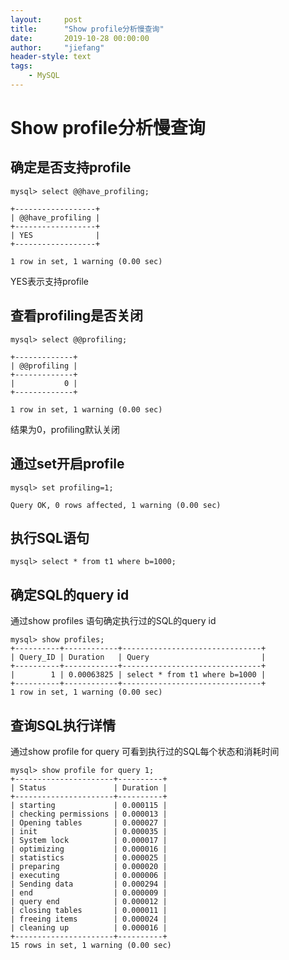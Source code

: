 ```yaml
---
layout:     post
title:      "Show profile分析慢查询"
date:       2019-10-28 00:00:00
author:     "jiefang"
header-style: text
tags:
    - MySQL
---
```

# Show profile分析慢查询
## 确定是否支持profile

```
mysql> select @@have_profiling;

+------------------+
| @@have_profiling |
+------------------+
| YES              |
+------------------+

1 row in set, 1 warning (0.00 sec)
```

YES表示支持profile
## 查看profiling是否关闭

```
mysql> select @@profiling;

+-------------+
| @@profiling |
+-------------+
|           0 |
+-------------+

1 row in set, 1 warning (0.00 sec)
```

结果为0，profiling默认关闭
## 通过set开启profile

```
mysql> set profiling=1;

Query OK, 0 rows affected, 1 warning (0.00 sec)
```

## 执行SQL语句

```
mysql> select * from t1 where b=1000;
```

## 确定SQL的query id
通过show profiles 语句确定执行过的SQL的query id


```
mysql> show profiles;
+----------+------------+-------------------------------+
| Query_ID | Duration   | Query                         |
+----------+------------+-------------------------------+
|        1 | 0.00063825 | select * from t1 where b=1000 |
+----------+------------+-------------------------------+
1 row in set, 1 warning (0.00 sec)
```

## 查询SQL执行详情
通过show profile for query 可看到执行过的SQL每个状态和消耗时间

```
mysql> show profile for query 1;
+----------------------+----------+
| Status               | Duration |
+----------------------+----------+
| starting             | 0.000115 |
| checking permissions | 0.000013 |
| Opening tables       | 0.000027 |
| init                 | 0.000035 |
| System lock          | 0.000017 |
| optimizing           | 0.000016 |
| statistics           | 0.000025 |
| preparing            | 0.000020 |
| executing            | 0.000006 |
| Sending data         | 0.000294 |
| end                  | 0.000009 |
| query end            | 0.000012 |
| closing tables       | 0.000011 |
| freeing items        | 0.000024 |
| cleaning up          | 0.000016 |
+----------------------+----------+
15 rows in set, 1 warning (0.00 sec)
```


